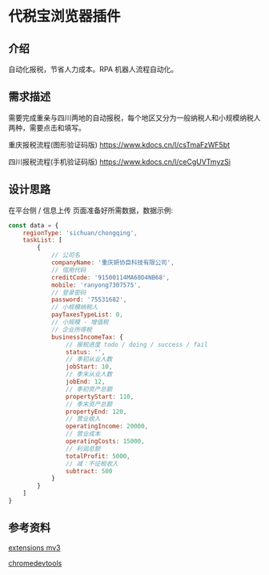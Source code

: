 # 代税宝浏览器插件

## 介绍

自动化报税，节省人力成本。RPA 机器人流程自动化。

## 需求描述

需要完成重亲与四川两地的自动报税，每个地区又分为一般纳税人和小规模纳税人两种，需要点击和填写。

重庆报税流程(图形验证码版)
https://www.kdocs.cn/l/csTmaFzWF5bt

四川报税流程(手机验证码版)
https://www.kdocs.cn/l/ceCgUVTmyzSi

## 设计思路

在平台侧 / 信息上传 页面准备好所需数据，数据示例:

```js
const data = {
    regionType: 'sichuan/chongqing',
    taskList: [
        {
            // 公司名
            companyName: '重庆妍协臣科技有限公司',
            // 信用代码
            creditCode: '91500114MA60D4NB68',
            mobile: 'ranyong7307575',
            // 登录密码
            password: '75531682',
            // 小规模纳税人
            payTaxesTypeList: 0,
            // 小规模 - 增值税
            // 企业所得税
            businessIncomeTax: {
                // 报税进度 todo / doing / success / fail
                status: '',
                // 季初从业人数
                jobStart: 10,
                // 季末从业人数
                jobEnd: 12,
                // 季初资产总额
                propertyStart: 110,
                // 季末资产总额
                propertyEnd: 120,
                // 营业收入
                operatingIncome: 20000,
                // 营业成本
                operatingCosts: 15000,
                // 利润总额
                totalProfit: 5000,
                // 减：不征税收入
                subtract: 500
            }
        }
    ]
}
```

## 参考资料

[extensions mv3](https://developer.chrome.com/docs/extensions/mv3/)

[chromedevtools](https://chromedevtools.github.io/devtools-protocol/)
